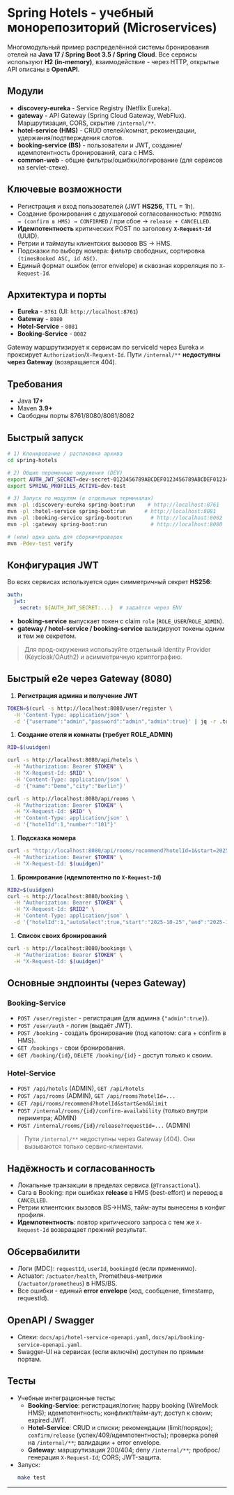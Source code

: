 # Spring Hotels - учебный монорепозиторий (Microservices)

Многомодульный пример распределённой системы бронирования отелей на **Java 17 / Spring Boot 3.5 / Spring Cloud**.
Все сервисы используют **H2 (in-memory)**, взаимодействие - через HTTP, открытые API описаны в **OpenAPI**.

## Модули

- **discovery-eureka** - Service Registry (Netflix Eureka).
- **gateway** - API Gateway (Spring Cloud Gateway, WebFlux). Маршрутизация, CORS, скрытие `/internal/**`.
- **hotel-service (HMS)** - CRUD отелей/комнат, рекомендации, удержания/подтверждения слотов.
- **booking-service (BS)** - пользователи и JWT, создание/идемпотентность бронирований, сага с HMS.
- **common-web** - общие фильтры/ошибки/логирование (для сервисов на servlet-стеке).

## Ключевые возможности

- Регистрация и вход пользователей (JWT **HS256**, TTL = 1h).
- Создание бронирования с двухшаговой согласованностью:
  `PENDING → (confirm в HMS) → CONFIRMED` / при сбое → `release + CANCELLED`.
- **Идемпотентность** критических POST по заголовку **`X-Request-Id`** (UUID).
- Ретрии и таймауты клиентских вызовов BS → HMS.
- Подсказки по выбору номера: фильтр свободных, сортировка `(timesBooked ASC, id ASC)`.
- Единый формат ошибок (error envelope) и сквозная корреляция по `X-Request-Id`.

## Архитектура и порты

- **Eureka** - `8761` (UI: `http://localhost:8761`)
- **Gateway** - `8080`
- **Hotel-Service** - `8081`
- **Booking-Service** - `8082`

Gateway маршрутизирует к сервисам по serviceId через Eureka и проксирует `Authorization`/`X-Request-Id`.
Пути `/internal/**` **недоступны через Gateway** (возвращается 404).

## Требования

- Java **17+**
- Maven **3.9+**
- Свободны порты 8761/8080/8081/8082

## Быстрый запуск

```bash
# 1) Клонирование / распаковка архива
cd spring-hotels

# 2) Общие переменные окружения (DEV)
export AUTH_JWT_SECRET=dev-secret-0123456789ABCDEF0123456789ABCDEF0123456789ABCDEF0123456789ABCD
export SPRING_PROFILES_ACTIVE=dev-test

# 3) Запуск по модулям (в отдельных терминалах)
mvn -pl :discovery-eureka spring-boot:run	 # http://localhost:8761
mvn -pl :hotel-service spring-boot:run		# http://localhost:8081
mvn -pl :booking-service spring-boot:run	  # http://localhost:8082
mvn -pl :gateway spring-boot:run			  # http://localhost:8080

# (или) одна цель для сборки+проверок
mvn -Pdev-test verify
```

## Конфигурация JWT

Во всех сервисах используется один симметричный секрет **HS256**:
```yaml
auth:
  jwt:
	secret: ${AUTH_JWT_SECRET:...}  # задаётся через ENV
```

- **booking-service** выпускает токен с claim `role` (`ROLE_USER`/`ROLE_ADMIN`).
- **gateway / hotel-service / booking-service** валидируют токены одним и тем же секретом.

>Для прод-окружения используйте отдельный Identity Provider (Keycloak/OAuth2) и асимметричную криптографию.

## Быстрый e2e через Gateway (8080)

1. **Регистрация админа и получение JWT**

```bash
TOKEN=$(curl -s http://localhost:8080/user/register \
  -H 'Content-Type: application/json' \
  -d '{"username":"admin","password":"admin","admin":true}' | jq -r .token)
```

1. **Создание отеля и комнаты (требует ROLE_ADMIN)**

```bash
RID=$(uuidgen)

curl -s http://localhost:8080/api/hotels \
  -H "Authorization: Bearer $TOKEN" \
  -H "X-Request-Id: $RID" \
  -H 'Content-Type: application/json' \
  -d '{"name":"Demo","city":"Berlin"}'

curl -s http://localhost:8080/api/rooms \
  -H "Authorization: Bearer $TOKEN" \
  -H "X-Request-Id: $RID" \
  -H 'Content-Type: application/json' \
  -d '{"hotelId":1,"number":"101"}'
```

1. **Подсказка номера**

```bash
curl -s "http://localhost:8080/api/rooms/recommend?hotelId=1&start=2025-10-25&end=2025-10-27&limit=1" \
  -H "Authorization: Bearer $TOKEN" \
  -H "X-Request-Id: $(uuidgen)"
```

1. **Бронирование (идемпотентно по `X-Request-Id`)**

```bash
RID2=$(uuidgen)
curl -s http://localhost:8080/booking \
  -H "Authorization: Bearer $TOKEN" \
  -H "X-Request-Id: $RID2" \
  -H 'Content-Type: application/json' \
  -d '{"hotelId":1,"autoSelect":true,"start":"2025-10-25","end":"2025-10-27"}'
```

1. **Список своих бронирований**

```bash
curl -s http://localhost:8080/bookings \
  -H "Authorization: Bearer $TOKEN" \
  -H "X-Request-Id: $(uuidgen)"
```

## Основные эндпоинты (через Gateway)

### Booking-Service

- `POST /user/register` - регистрация (для админа `{"admin":true}`).
- `POST /user/auth` - логин (выдаёт JWT).
- `POST /booking` - создать бронирование (под капотом: сага + confirm в HMS).
- `GET /bookings` - свои бронирования.
- `GET /booking/{id}`, `DELETE /booking/{id}` - доступ только к своим.

### Hotel-Service

- `POST /api/hotels` (ADMIN), `GET /api/hotels`
- `POST /api/rooms` (ADMIN), `GET /api/rooms?hotelId=...`
- `GET /api/rooms/recommend?hotelId&start&end&limit`
- `POST /internal/rooms/{id}/confirm-availability` (только внутри периметра; ADMIN)
- `POST /internal/rooms/{id}/release?requestId=...` (ADMIN)

>Пути `/internal/**` недоступны через Gateway (404). Они вызываются только сервис-клиентами.

## Надёжность и согласованность

- Локальные транзакции в пределах сервиса (`@Transactional`).
- Сага в Booking: при ошибках **release** в HMS (best-effort) и перевод в `CANCELLED`.
- Ретрии клиентских вызовов BS→HMS, тайм-ауты вынесены в конфиг профиля.
- **Идемпотентность**: повтор критического запроса с тем же `X-Request-Id` возвращает прежний результат.

## Обсервабилити

- Логи (MDC): `requestId`, `userId`, `bookingId` (если применимо).
- Actuator: `/actuator/health`, Prometheus-метрики (`/actuator/prometheus`) в HMS/BS.
- Все ошибки - единый **error envelope** (код, сообщение, timestamp, requestId).

## OpenAPI / Swagger

- Спеки: `docs/api/hotel-service-openapi.yaml`, `docs/api/booking-service-openapi.yaml`.
- Swagger-UI на сервисах (если включён) доступен по прямым портам.

## Тесты

- Учебные интеграционные тесты:
    - **Booking-Service**: регистрация/логин; happy booking (WireMock HMS); идемпотентность; конфликт/тайм-аут; доступ к своим; expired JWT.
    - **Hotel-Service**: CRUD и списки; рекомендации (limit/порядок); `confirm/release` (успех/409/идемпотентность); проверка ролей на `/internal/**`; валидации + error envelope.
    - **Gateway**: маршрутизация 200/404; deny `/internal/**`; проброс/генерация `X-Request-Id`; CORS; JWT-защита.
- Запуск:
  ```bash
  make test
  ```

---

